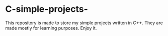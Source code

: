 # C-simple-projects-
This repository is made to store my simple projects written in C++. They are made mostly for learning purposes. Enjoy it.
